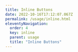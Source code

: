 ```yaml
---
title: Inline Buttons
date: 2022-10-16T17:12:07.067Z
permalink: /usage/inline.html
eleventyNavigation:
  order: 4
  key: inline
  parent: usage
  title: "Inline Buttons"
---
```

